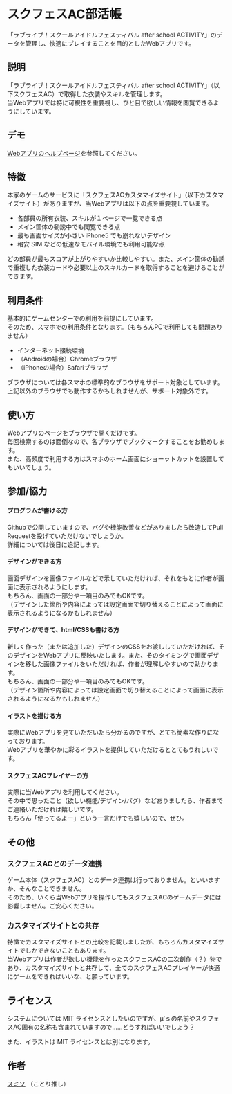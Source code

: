スクフェスAC部活帳
====

「ラブライブ！スクールアイドルフェスティバル after school ACTIVITY」のデータを管理し、快適にプレイすることを目的としたWebアプリです。

## 説明
「ラブライブ！スクールアイドルフェスティバル after school ACTIVITY」（以下スクフェスAC）で取得した衣装やスキルを管理します。  
当Webアプリでは特に可視性を重要視し、ひと目で欲しい情報を閲覧できるようにしています。


## デモ
[Webアプリのヘルプページ](https://smithos.github.io/SukufesuAC/help.html)を参照してください。


## 特徴
本家のゲームのサービスに「スクフェスACカスタマイズサイト」（以下カスタマイズサイト）がありますが、当Webアプリは以下の点を重要視しています。

- 各部員の所有衣装、スキルが１ページで一覧できる点
- メイン筐体の勧誘中でも閲覧できる点
- 最も画面サイズが小さい iPhone5 でも崩れないデザイン
- 格安 SIM などの低速なモバイル環境でも利用可能な点

どの部員が最もスコアが上がりやすいか比較しやすい。また、メイン筐体の勧誘で重複した衣装カードや必要以上のスキルカードを取得することを避けることができます。

## 利用条件
基本的にゲームセンターでの利用を前提にしています。  
そのため、スマホでの利用条件となります。（もちろんPCで利用しても問題ありません）

- インターネット接続環境
- （Androidの場合）Chromeブラウザ
- （iPhoneの場合）Safariブラウザ

ブラウザについては各スマホの標準的なブラウザをサポート対象としています。  
上記以外のブラウザでも動作するかもしれませんが、サポート対象外です。

## 使い方
Webアプリのページをブラウザで開くだけです。  
毎回検索するのは面倒なので、各ブラウザでブックマークすることをお勧めします。  
また、高頻度で利用する方はスマホのホーム画面にショーットカットを設置してもいいでしょう。  

## 参加/協力

#### プログラムが書ける方
Githubで公開していますので、バグや機能改善などがありましたら改造してPull Requestを投げていただけないでしょうか。  
詳細については後日に追記します。

#### デザインができる方
画面デザインを画像ファイルなどで示していただければ、それをもとに作者が画面に表示されるようにします。  
もちろん、画面の一部分や一項目のみでもOKです。  
（デザインした箇所や内容によっては設定画面で切り替えることによって画面に表示されるようになるかもしれません）

#### デザインができて、html/CSSも書ける方
新しく作った（または追加した）デザインのCSSをお渡ししていただければ、そのデザインをWebアプリに反映いたします。また、そのタイミングで画面デザインを移した画像ファイルをいただければ、作者が理解しやすいので助かります。  
もちろん、画面の一部分や一項目のみでもOKです。  
（デザイン箇所や内容によっては設定画面で切り替えることによって画面に表示されるようになるかもしれません）

#### イラストを描ける方
実際にWebアプリを見ていただいたら分かるのですが、とても簡素な作りになっております。  
Webアプリを華やかに彩るイラストを提供していただけるととてもうれしいです。

#### スクフェスACプレイヤーの方
実際に当Webアプリを利用してください。  
その中で思ったこと（欲しい機能/デザイン/バグ）などありましたら、作者までご連絡いただければ嬉しいです。  
もちろん「使ってるよー」という一言だけでも嬉しいので、ぜひ。

## その他
### スクフェスACとのデータ連携
ゲーム本体（スクフェスAC）とのデータ連携は行っておりません。といいますか、そんなことできません。  
そのため、いくら当Webアプリを操作してもスクフェスACのゲームデータには影響しません。ご安心ください。

### カスタマイズサイトとの共存
特徴でカスタマイズサイトとの比較を記載しましたが、もちろんカスタマイズサイトでしかできないこともあります。  
当Webアプリは作者が欲しい機能を作ったスクフェスACの二次創作（？）物であり、カスタマイズサイトと共存して、全てのスクフェスACプレイヤーが快適にゲームをできればいいな、と願っています。

## ライセンス
システムについては MIT ライセンスとしたいのですが、μ’ｓの名前やスクフェスAC固有の名称も含まれていますので……どうすればいいでしょう？

また、イラストは MIT ライセンスとは別になります。

## 作者
[スミソ](https://github.com/SmithoS/) （ことり推し）
